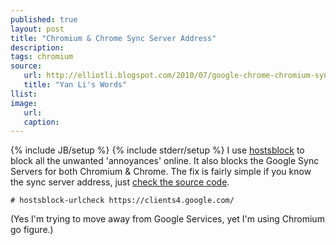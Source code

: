```yaml
---
published: true
layout: post
title: "Chromium & Chrome Sync Server Address"
description:
tags: chromium
source:
   url: http://elliotli.blogspot.com/2010/07/google-chrome-chromium-sync-server.html
   title: "Yan Li's Words"
llist:
image:
   url:
   caption:
---
```

{% include JB/setup %}
{% include stderr/setup %}
I use [hostsblock](http://gaenserich.github.io/hostsblock/ "http://gaenserich.github.io/hostsblock/") to block all the unwanted 'annoyances' online. It also blocks the Google Sync Servers for both Chromium & Chrome. The fix is fairly simple if you know the sync server address, just [check the source code](http://src.chromium.org/svn/trunk/src/chrome/browser/sync/profile_sync_service.cc "Chromium & Chrome Sync Server Address").

	# hostsblock-urlcheck https://clients4.google.com/

(Yes I'm trying to move away from Google Services, yet I'm using Chromium go figure.)
